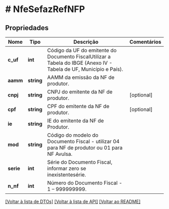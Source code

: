 # # NfeSefazRefNFP

## Propriedades

Nome | Tipo | Descrição | Comentários
------------ | ------------- | ------------- | -------------
**c_uf** | **int** | Código da UF do emitente do Documento FiscalUtilizar a Tabela do IBGE (Anexo IV - Tabela de UF, Município e País). |
**aamm** | **string** | AAMM da emissão da NF de produtor. |
**cnpj** | **string** | CNPJ do emitente da NF de produtor. | [optional]
**cpf** | **string** | CPF do emitente da NF de produtor. | [optional]
**ie** | **string** | IE do emitente da NF de Produtor. |
**mod** | **string** | Código do modelo do Documento Fiscal - utilizar 04 para NF de produtor  ou 01 para NF Avulsa. |
**serie** | **int** | Série do Documento Fiscal, informar zero se inexistentesérie. |
**n_nf** | **int** | Número do Documento Fiscal - 1 – 999999999. |

[[Voltar à lista de DTOs]](../../README.md#models) [[Voltar à lista de API]](../../README.md#endpoints) [[Voltar ao README]](../../README.md)
